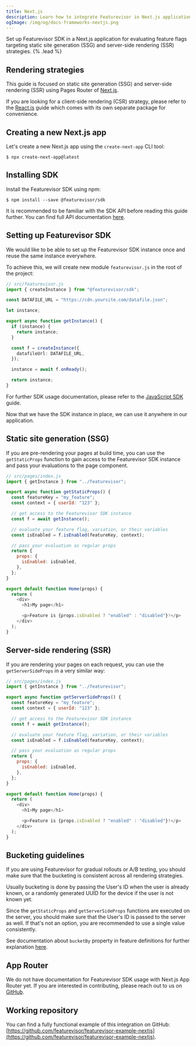 ```yaml
---
title: Next.js
description: Learn how to integrate Featurevisor in Next.js applications for evaluating feature flags
ogImage: /img/og/docs-frameworks-nextjs.png
---
```


Set up Featurevisor SDK in a Next.js application for evaluating feature flags targeting static site generation (SSG) and server-side rendering (SSR) strategies. {% .lead %}

## Rendering strategies

This guide is focused on static site generation (SSG) and server-side rendering (SSR) using Pages Router of [Next.js](https://nextjs.org/docs).

If you are looking for a client-side rendering (CSR) strategy, please refer to the [React.js](/docs/react) guide which comes with its own separate package for convenience.

## Creating a new Next.js app

Let's create a new Next.js app using the `create-next-app` CLI tool:

```
$ npx create-next-app@latest
```

## Installing SDK

Install the Featurevisor SDK using npm:

```
$ npm install --save @featurevisor/sdk
```

It is recommended to be familiar with the SDK API before reading this guide further. You can find full API documentation [here](/docs/sdks).

## Setting up Featurevisor SDK

We would like to be able to set up the Featurevisor SDK instance once and reuse the same instance everywhere.

To achieve this, we will create new module `featurevisor.js` in the root of the project:

```ts
// src/featurevisor.js
import { createInstance } from "@featurevisor/sdk";

const DATAFILE_URL = "https://cdn.yoursite.com/datafile.json";

let instance;

export async function getInstance() {
  if (instance) {
    return instance;
  }

  const f = createInstance({
    datafileUrl: DATAFILE_URL,
  });

  instance = await f.onReady();

  return instance;
}
```

For further SDK usage documentation, please refer to the [JavaScript SDK](/docs/sdks) guide.

Now that we have the SDK instance in place, we can use it anywhere in our application.

## Static site generation (SSG)

If you are pre-rendering your pages at build time, you can use the `getStaticProps` function to gain access to the Featurevisor SDK instance and pass your evaluations to the page component.

```js
// src/pages/index.js
import { getInstance } from "../featurevisor";

export async function getStaticProps() {
  const featureKey = "my_feature";
  const context = { userId: "123" };

  // get access to the Featurevisor SDK instance
  const f = await getInstance();

  // evaluate your feature flag, variation, or their variables
  const isEnabled = f.isEnabled(featureKey, context);

  // pass your evaluation as regular props
  return {
    props: {
      isEnabled: isEnabled,
    },
  };
}

export default function Home(props) {
  return (
    <div>
      <h1>My page</h1>

      <p>Feature is {props.isEnabled ? "enabled" : "disabled"}!</p>
    </div>
  );
}
```

## Server-side rendering (SSR)

If you are rendering your pages on each request, you can use the `getServerSideProps` in a very similar way:

```js
// src/pages/index.js
import { getInstance } from "../featurevisor";

export async function getServerSideProps() {
  const featureKey = "my_feature";
  const context = { userId: "123" };

  // get access to the Featurevisor SDK instance
  const f = await getInstance();

  // evaluate your feature flag, variation, or their variables
  const isEnabled = f.isEnabled(featureKey, context);

  // pass your evaluation as regular props
  return {
    props: {
      isEnabled: isEnabled,
    },
  };
}

export default function Home(props) {
  return (
    <div>
      <h1>My page</h1>

      <p>Feature is {props.isEnabled ? "enabled" : "disabled"}!</p>
    </div>
  );
}
```

## Bucketing guidelines

If you are using Featurevisor for gradual rollouts or A/B testing, you should make sure that the bucketing is consistent across all rendering strategies.

Usually bucketing is done by passing the User's ID when the user is already known, or a randomly generated UUID for the device if the user is not known yet.

Since the `getStaticProps` and `getServerSideProps` functions are executed on the server, you should make sure that the User's ID is passed to the server as well. If that's not an option, you are recommended to use a single value consistently.

See documentation about `bucketBy` property in feature definitions for further explanation [here](/docs/features/#bucketing).

## App Router

We do not have documentation for Featurevisor SDK usage with Next.js App Router yet. If you are interested in contributing, please reach out to us on [GitHub](https://github.com/featurevisor/featurevisor).

## Working repository

You can find a fully functional example of this integration on GitHub: [https://github.com/featurevisor/featurevisor-example-nextjs](https://github.com/featurevisor/featurevisor-example-nextjs).
